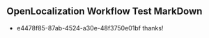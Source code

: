 ## OpenLocalization Workflow Test MarkDown
* e4478f85-87ab-4524-a30e-48f3750e01bf thanks!

<!--HONumber=Jul16_HO3-->



